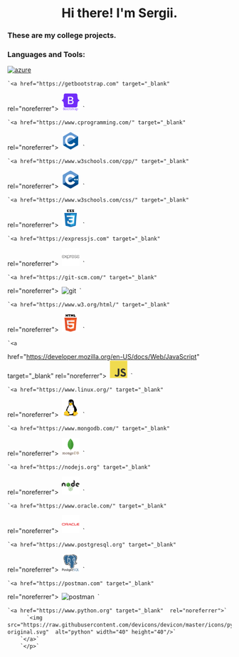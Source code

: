 <h1 align="center">Hi there! I'm Sergii.</h1>
<h3 align="left">These are my college projects.</h3>


<h3 align="left">Languages and Tools:</h3>
<p
 align="left">
        <a href="https://azure.microsoft.com/en-in/" target="_blank" 
rel="noreferrer">
          <img 
src="https://www.vectorlogo.zone/logos/microsoft_azure/microsoft_azure-icon.svg"
 alt="azure" width="40" height="40"/>
        </a>

    `<a href="https://getbootstrap.com" target="_blank" 
rel="noreferrer">`
          `<img 
src="https://raw.githubusercontent.com/devicons/devicon/master/icons/bootstrap/bootstrap-plain-wordmark.svg"
 alt="bootstrap" width="40" height="40"/>`
        `</a>`

    `<a href="https://www.cprogramming.com/" target="_blank" 
rel="noreferrer">`
          `<img 
src="https://raw.githubusercontent.com/devicons/devicon/master/icons/c/c-original.svg"
 alt="c" width="40" height="40"/>`
        `</a>`

    `<a href="https://www.w3schools.com/cpp/" target="_blank" 
rel="noreferrer">`
          `<img 
src="https://raw.githubusercontent.com/devicons/devicon/master/icons/cplusplus/cplusplus-original.svg"
 alt="cplusplus" width="40" height="40"/>`
        `</a>`

    `<a href="https://www.w3schools.com/css/" target="_blank" 
rel="noreferrer">`
          `<img 
src="https://raw.githubusercontent.com/devicons/devicon/master/icons/css3/css3-original-wordmark.svg"
 alt="css3" width="40" height="40"/>`
        `</a>`

    `<a href="https://expressjs.com" target="_blank" 
rel="noreferrer">`
          `<img 
src="https://raw.githubusercontent.com/devicons/devicon/master/icons/express/express-original-wordmark.svg"
 alt="express" width="40" height="40"/>`
        `</a>`

    `<a href="https://git-scm.com/" target="_blank" 
rel="noreferrer">`
          `<img 
src="https://www.vectorlogo.zone/logos/git-scm/git-scm-icon.svg" 
alt="git" width="40" height="40"/>`
        `</a>`

    `<a href="https://www.w3.org/html/" target="_blank" 
rel="noreferrer">`
          `<img 
src="https://raw.githubusercontent.com/devicons/devicon/master/icons/html5/html5-original-wordmark.svg"
 alt="html5" width="40" height="40"/>`
        `</a>`

    `<a 
href="https://developer.mozilla.org/en-US/docs/Web/JavaScript" 
target="_blank" rel="noreferrer">`
          `<img 
src="https://raw.githubusercontent.com/devicons/devicon/master/icons/javascript/javascript-original.svg"
 alt="javascript" width="40" height="40"/>`
        `</a>`

    `<a href="https://www.linux.org/" target="_blank" 
rel="noreferrer">`
          `<img 
src="https://raw.githubusercontent.com/devicons/devicon/master/icons/linux/linux-original.svg"
 alt="linux" width="40" height="40"/>`
        `</a>`

    `<a href="https://www.mongodb.com/" target="_blank" 
rel="noreferrer">`
          `<img 
src="https://raw.githubusercontent.com/devicons/devicon/master/icons/mongodb/mongodb-original-wordmark.svg"
 alt="mongodb" width="40" height="40"/>`
        `</a>`

    `<a href="https://nodejs.org" target="_blank" 
rel="noreferrer">`
          `<img 
src="https://raw.githubusercontent.com/devicons/devicon/master/icons/nodejs/nodejs-original-wordmark.svg"
 alt="nodejs" width="40" height="40"/>`
        `</a>`

    `<a href="https://www.oracle.com/" target="_blank" 
rel="noreferrer">`
          `<img 
src="https://raw.githubusercontent.com/devicons/devicon/master/icons/oracle/oracle-original.svg"
 alt="oracle" width="40" height="40"/>`
        `</a>`

    `<a href="https://www.postgresql.org" target="_blank" 
rel="noreferrer">`
          `<img 
src="https://raw.githubusercontent.com/devicons/devicon/master/icons/postgresql/postgresql-original-wordmark.svg"
 alt="postgresql" width="40" height="40"/>`
        `</a>`

    `<a href="https://postman.com" target="_blank" 
rel="noreferrer">`
          `<img 
src="https://www.vectorlogo.zone/logos/getpostman/getpostman-icon.svg" 
alt="postman" width="40" height="40"/>`
        `</a>`

    `<a href="https://www.python.org" target="_blank"  rel="noreferrer">`
          `<img  src="https://raw.githubusercontent.com/devicons/devicon/master/icons/python/python-original.svg"  alt="python" width="40" height="40"/>`
        `</a>`
        `</p>`
